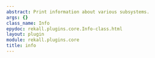 ```yaml
---
abstract: Print information about various subsystems.
args: {}
class_name: Info
epydoc: rekall.plugins.core.Info-class.html
layout: plugin
module: rekall.plugins.core
title: info
---
```

